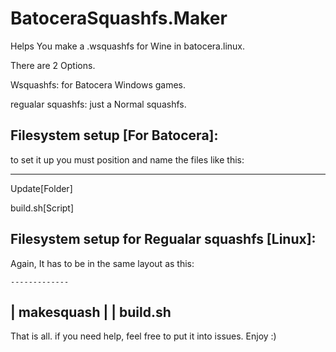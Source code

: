 # BatoceraSquashfs.Maker
Helps You make a .wsquashfs  for Wine in batocera.linux. 

There are 2 Options.

Wsquashfs: for Batocera Windows games.

regualar squashfs: just a Normal squashfs.

## Filesystem setup [For Batocera]:
to set it up you must position and name the files like this:

  -------------
  Update[Folder]
  
  build.sh[Script]


  ## Filesystem setup for Regualar squashfs [Linux]:
  Again, It has to be in the same layout as this:

    -------------
  |   makesquash
  |
  |   build.sh
  -------------

  That is all. if you need help, feel free to put it into issues. Enjoy :)
